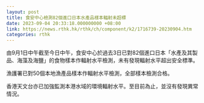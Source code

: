 ```yaml
---
layout: post
title: 食安中心檢測82個進口日本水產品樣本輻射未超標
date: 2023-09-04 20:33:18.000000000 +08:00
link: https://news.rthk.hk/rthk/ch/component/k2/1716739-20230904.htm
categories: rthk
---
```


由9月1日中午截至今日中午，食安中心於過去3日已對82個進口日本「水產及其製品、海藻及海鹽」的食物樣本作輻射水平檢測，未有發現輻射水平超出安全標準。

漁護署已對50個本地漁產品樣本作輻射水平檢測，全部樣本檢測合格。

香港天文台亦已加強監測本港水域的環境輻射水平。至目前為止，並沒有發現異常情況。
